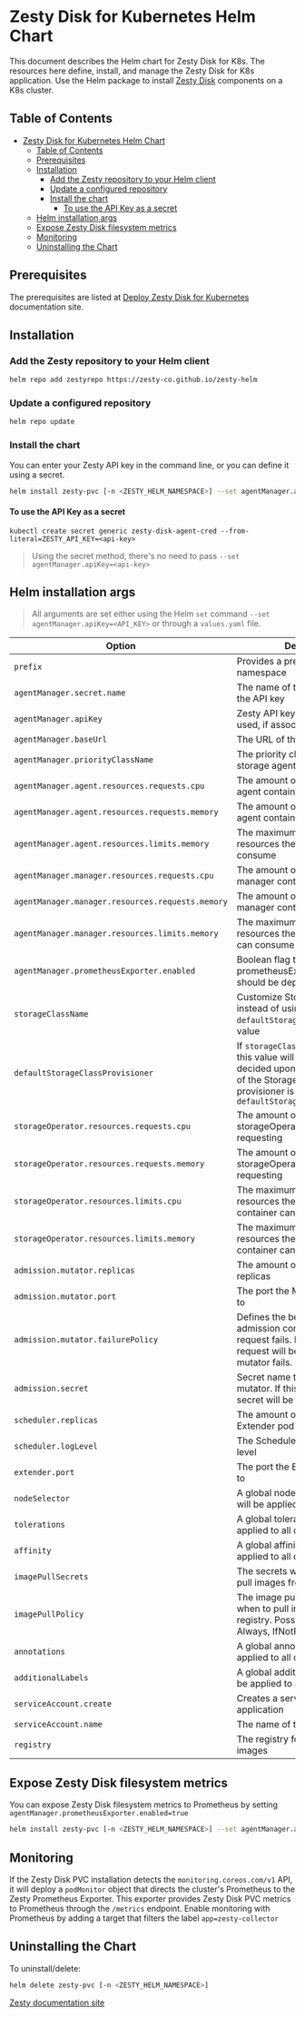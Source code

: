 # Zesty Disk for Kubernetes Helm Chart

This document describes the Helm chart for Zesty Disk for K8s.
The resources here define, install, and manage the Zesty Disk for K8s application.
Use the Helm package to install [Zesty Disk](https://zesty.co/products/zesty-disk/) components on a K8s cluster.

## Table of Contents

- [Zesty Disk for Kubernetes Helm Chart](#zesty-disk-for-kubernetes-helm-chart)
  - [Table of Contents](#table-of-contents)
  - [Prerequisites](#prerequisites)
  - [Installation](#installation)
    - [Add the Zesty repository to your Helm client](#add-the-zesty-repository-to-your-helm-client)
    - [Update a configured repository](#update-a-configured-repository)
    - [Install the chart](#install-the-chart)
      - [To use the API Key as a secret](#to-use-the-api-key-as-a-secret)
  - [Helm installation args](#helm-installation-args)
  - [Expose Zesty Disk filesystem metrics](#expose-zesty-disk-filesystem-metrics)
  - [Monitoring](#monitoring)
  - [Uninstalling the Chart](#uninstalling-the-chart)

## Prerequisites

The prerequisites are listed at [Deploy Zesty Disk for Kubernetes](https://docs.zesty.co/docs/deploy-zesty-disk-for-k8s) documentation site.

## Installation

### Add the Zesty repository to your Helm client

```bash
helm repo add zestyrepo https://zesty-co.github.io/zesty-helm
```

### Update a configured repository

```bash
helm repo update
```

### Install the chart

You can enter your Zesty API key in the command line, or you can define it using a secret.

```bash
helm install zesty-pvc [-n <ZESTY_HELM_NAMESPACE>] --set agentManager.apiKey=<API_KEY> zestyrepo/kompass-storage
```

#### To use the API Key as a secret

```shell
kubectl create secret generic zesty-disk-agent-cred --from-literal=ZESTY_API_KEY=<api-key>
```

> Using the secret method, there's no need to pass `--set agentManager.apiKey=<api-key>`

## Helm installation args
>
> All arguments are set either using the Helm `set` command `--set agentManager.apiKey=<API_KEY>` or through a `values.yaml` file.

| Option                                          | Description                                                                                                                                                                                 | Default                 |
|-------------------------------------------------|---------------------------------------------------------------------------------------------------------------------------------------------------------------------------------------------|-------------------------|
| `prefix`                                        | Provides a prefix to the resource namespace                                                                                                                                                 | `zesty-storage`         |
| `agentManager.secret.name`                      | The name of the secret contains the API key                                                                                                                                                 | `zesty-disk-agent-cred` |
| `agentManager.apiKey`                           | Zesty API key (the secret won't be used, if associated with a value)                                                                                                                        | ---                     |
| `agentManager.baseUrl`                          | The URL of the Zesty backend                                                                                                                                                                | ---                     |
| `agentManager.priorityClassName`                | The priority class for Zesty storage agent pods                                                                                                                                             | `system-node-critical`  |
| `agentManager.agent.resources.requests.cpu`     | The amount of CPU resources the agent container is requesting                                                                                                                               | `100m`                  |
| `agentManager.agent.resources.requests.memory`  | The amount of RAM resources the agent container is requesting                                                                                                                               | `128Mi`                 |
| `agentManager.agent.resources.limits.memory`    | The maximum amount of RAM resources the agent container can consume                                                                                                                         | `256Mi`                 |
| `agentManager.manager.resources.requests.cpu`   | The amount of CPU resources the manager container is requesting                                                                                                                             | `100m`                  |
| `agentManager.manager.resources.requests.memory`| The amount of RAM resources the manager container is requesting                                                                                                                             | `128Mi`                 |
| `agentManager.manager.resources.limits.memory`  | The maximum amount of RAM resources the manager container can consume                                                                                                                       | `256Mi`                 |
| `agentManager.prometheusExporter.enabled`       | Boolean flag to define if prometheusExporter container should be deployed                                                                                                                   | `false`                 |
| `storageClassName`                              | Customize StorageClass name instead of using `defaultStorageClassProvisioner`'s value                                                                                                       | ---                     |
| `defaultStorageClassProvisioner`                | If `storageClassName` is not defined, this value will be used and be decided upon the first occurrence of the StorageClass whose provisioner is equal to `defaultStorageClassProvisioner`   | `ebs.csi.aws.com`       |
| `storageOperator.resources.requests.cpu`        | The amount of CPU resources the storageOperator container is requesting                                                                                                                     | `500m`                  |
| `storageOperator.resources.requests.memory`     | The amount of RAM resources the storageOperator container is requesting                                                                                                                     | `128Mi`                 |
| `storageOperator.resources.limits.cpu`          | The maximum amount of CPU resources the storageOperator container can consume                                                                                                               | `500m`                  |
| `storageOperator.resources.limits.memory`       | The maximum amount of RAM resources the storageOperator container can consume                                                                                                               | `256Mi`                 |
| `admission.mutator.replicas`                    | The amount of Mutator pod replicas                                                                                                                                                          | `2`                     |
| `admission.mutator.port`                        | The port the Mutator is listening to                                                                                                                                                        | `8443`                  |
| `admission.mutator.failurePolicy`               | Defines the behavior of the admission controller when a request fails. If set to `Ignore`, the request will be allowed even if the mutator fails.                                           | `Ignore`                |
| `admission.secret`                              | Secret name to be used by the mutator. If this is blank, a new secret will be created                                                                                                       | ---                     |
| `scheduler.replicas`                            | The amount of Scheduler & Extender pod replicas                                                                                                                                             | `2`                     |
| `scheduler.logLevel`                            | The Scheduler & Extender pod log level                                                                                                                                                      | `1`                     |
| `extender.port`                                 | The port the Extender is listening to                                                                                                                                                       | `8888`                  |
| `nodeSelector`                                  | A global node selector rules that will be applied to all components                                                                                                                         | ---                     |
| `tolerations`                                   | A global tolerations that will be applied to all components                                                                                                                                 | ---                     |
| `affinity`                                      | A global affinity rules that will be applied to all components                                                                                                                              | ---                     |
| `imagePullSecrets`                              | The secrets with credentials to pull images from the registry                                                                                                                               | ---                     |
| `imagePullPolicy`                               | The image pull policy determines when to pull images from the registry. Possible values are Always, IfNotPresent, and Never.                                                                | `Always`                |
| `annotations`                                   | A global annotations that will be applied to all components                                                                                                                                 | ---                     |
| `additionalLabels`                              | A global additional labels that will be applied to all components                                                                                                                           | ---                     |
| `serviceAccount.create`                         | Creates a service account for the application                                                                                                                                               | `true`                  |
| `serviceAccount.name`                           | The name of the service account                                                                                                                                                             | `zesty-disk`            |
| `registry`                                      | The registry for the container images                                                                                                                                                       | ---                     |

## Expose Zesty Disk filesystem metrics

You can expose Zesty Disk filesystem metrics to Prometheus by setting `agentManager.prometheusExporter.enabled=true`

```bash
helm install zesty-pvc [-n <ZESTY_HELM_NAMESPACE>] --set agentManager.apiKey=<API_KEY> --set agentManager.prometheusExporter.enabled=true zestyrepo/kompass-storage
```

## Monitoring

If the Zesty Disk PVC installation detects the `monitoring.coreos.com/v1` API, it will deploy a `podMonitor` object that directs the cluster's Prometheus to the Zesty Prometheus Exporter. This exporter provides Zesty Disk PVC metrics to Prometheus through the `/metrics` endpoint.
Enable monitoring with Prometheus by adding a target that filters the label `app=zesty-collector`

## Uninstalling the Chart

To uninstall/delete:

```bash
helm delete zesty-pvc [-n <ZESTY_HELM_NAMESPACE>]
```

[Zesty documentation site](https://docs.zesty.co/docs/zesty-disk-for-kubernetes)

